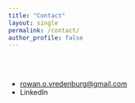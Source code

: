 ```yaml
---
title: "Contact"
layout: single
permalink: /contact/
author_profile: false
---
```

<br>
<br>
<!-- Please contact me at rowan.o.vredenburg@gmail.com with any inquiries
{: .text-center} -->

<div class="align-center">
    <ul>
        <li>
            <a href="mailto: rowan.o.vredenburg@gmail.com">
                <i class="fas fa-fw fa-envelope-square"></i>
                rowan.o.vredenburg@gmail.com
            </a>
        </li>
        <li>
            <a>
                <i class="fab fa-fw fa-linkedin"></i>
                LinkedIn
            </a>
        </li>
    </ul>
</div>